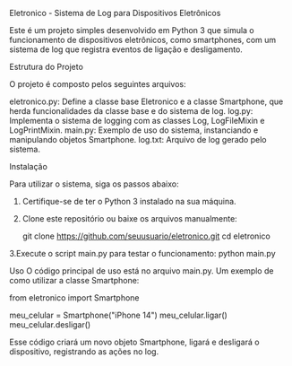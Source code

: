 Eletronico - Sistema de Log para Dispositivos Eletrônicos

Este é um projeto simples desenvolvido em Python 3 que simula o funcionamento de dispositivos eletrônicos, como smartphones, com um sistema de log que registra eventos de ligação e desligamento.

Estrutura do Projeto

O projeto é composto pelos seguintes arquivos:

eletronico.py: Define a classe base Eletronico e a classe Smartphone, que herda funcionalidades da classe base e do sistema de log.
log.py: Implementa o sistema de logging com as classes Log, LogFileMixin e LogPrintMixin.
main.py: Exemplo de uso do sistema, instanciando e manipulando objetos Smartphone.
log.txt: Arquivo de log gerado pelo sistema.

Instalação

Para utilizar o sistema, siga os passos abaixo:

1. Certifique-se de ter o Python 3 instalado na sua máquina.
2. Clone este repositório ou baixe os arquivos manualmente:

   git clone https://github.com/seuusuario/eletronico.git
   cd eletronico
   
3.Execute o script main.py para testar o funcionamento:
  python main.py

Uso
O código principal de uso está no arquivo main.py. Um exemplo de como utilizar a classe Smartphone:

  from eletronico import Smartphone

  meu_celular = Smartphone("iPhone 14")
  meu_celular.ligar()
  meu_celular.desligar()

Esse código criará um novo objeto Smartphone, ligará e desligará o dispositivo, registrando as ações no log.


